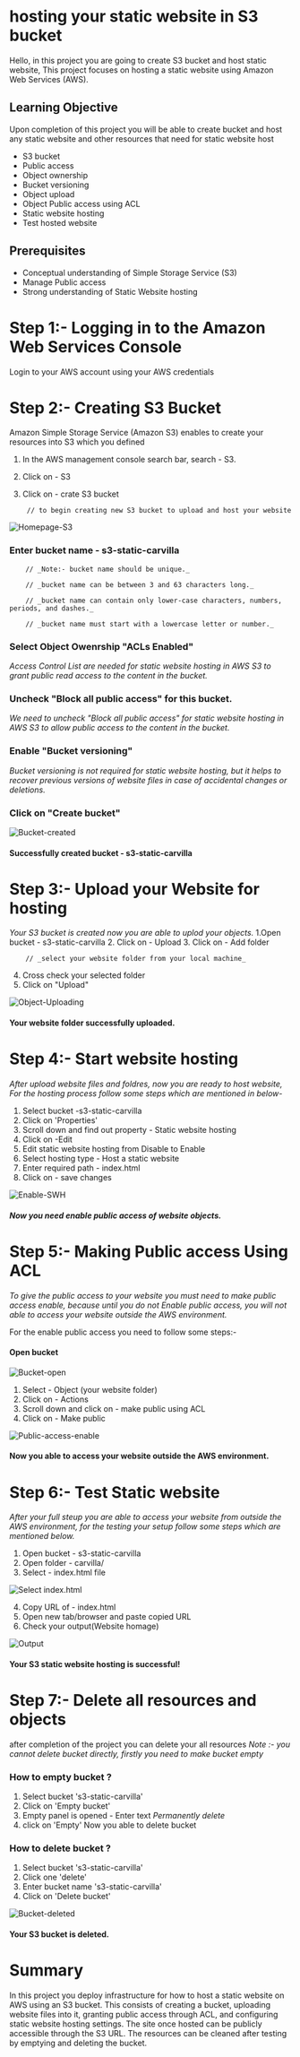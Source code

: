 # hosting your static website in S3 bucket
Hello, in this project you are going to create S3 bucket and host static website, This project focuses on hosting a static website using Amazon Web Services (AWS).
## Learning Objective
Upon completion of this project you will be able to create bucket and host any static website and other resources that need for static website host
- S3 bucket
- Public access
- Object ownership
- Bucket versioning
- Object upload
- Object Public access using ACL
- Static website hosting 
- Test hosted website
## Prerequisites
- Conceptual understanding of Simple Storage Service (S3)  
- Manage Public access
- Strong understanding of Static Website hosting
# Step 1:- Logging in to the Amazon Web Services Console
Login to your AWS account using your AWS credentials
# Step 2:- Creating S3 Bucket
Amazon Simple Storage Service (Amazon S3) enables to create your resources into S3 which you defined
1. In the AWS management console search bar, search -  S3.
2. Click on - S3
3. Click on - crate S3 bucket 
        
        // to begin creating new S3 bucket to upload and host your website

![Homepage-S3](https://github.com/avinash-jagtap/S3--Hosting-static-website/blob/master/Images/Homepage-S3.png)

 ###   Enter bucket name - s3-static-carvilla

        // _Note:- bucket name should be unique._

        // _bucket name can be between 3 and 63 characters long._

        // _bucket name can contain only lower-case characters, numbers, periods, and dashes._

        // _bucket name must start with a lowercase letter or number._

 ###   Select Object Owenrship "ACLs Enabled"
_Access Control List are needed for static website hosting in AWS S3 to grant public read access to the content in the bucket._
 ###   Uncheck "Block all public access" for this bucket.
 _We need to uncheck "Block all public access" for static website hosting in AWS S3 to allow public access to the content in the bucket._
###     Enable "Bucket versioning"
_Bucket versioning is not required for static website hosting, but it helps to recover previous versions of website files in case of accidental changes or deletions._
###     Click on "Create bucket"

![Bucket-created](https://github.com/avinash-jagtap/S3--Hosting-static-website/blob/master/Images/Bucket%20created.png)
#### Successfully created bucket - s3-static-carvilla
# Step 3:- Upload your Website for hosting
_Your S3 bucket is created now you are able to uplod your objects._
1.Open bucket - s3-static-carvilla
2. Click on - Upload
3. Click on - Add folder

        // _select your website folder from your local machine_
4. Cross check your selected folder  
5. Click on "Upload"

![Object-Uploading](https://github.com/avinash-jagtap/S3--Hosting-static-website/blob/master/Images/Object%20uploading.png)
#### Your website folder successfully uploaded.
# Step 4:- Start website hosting
_After upload website files and foldres, now you are ready to host website, For the hosting process follow some steps which are mentioned in below-_

1. Select bucket -s3-static-carvilla
2. Click on 'Properties'
3. Scroll down and find out property - Static website hosting
4. Click on -Edit
5. Edit static website hosting from Disable to Enable
6. Select hosting type - Host a static website
7. Enter required path - index.html
8. Click on - save changes

![Enable-SWH](https://github.com/avinash-jagtap/S3--Hosting-static-website/blob/master/Images/Enable%20static%20website%20hosting.png)

##### Now you need enable public access of website objects.  
# Step 5:- Making Public access Using ACL
_To give the public access to your website you must need to make public access enable, because until you do not Enable public access, you will not able to access your website outside the AWS environment._

For the enable public access you need to follow some steps:-
#### Open bucket

![Bucket-open](https://github.com/avinash-jagtap/S3--Hosting-static-website/blob/master/Images/Bucket%20open.png)

1. Select - Object (your website folder)
2. Click on - Actions
3. Scroll down and click on - make public using ACL
4. Click on - Make public

![Public-access-enable](https://github.com/avinash-jagtap/S3--Hosting-static-website/blob/master/Images/Public%20access%20enable.png)

#### Now you able to access your website outside the AWS environment.
# Step 6:- Test Static website 
_After your full steup you are able to access your website from outside the AWS environment, for the testing your setup follow some steps which are mentioned below._ 

1. Open bucket - s3-static-carvilla
2. Open folder - carvilla/
3. Select - index.html file 

![Select index.html](https://github.com/avinash-jagtap/S3--Hosting-static-website/blob/master/Images/Select%20index.html%20file.png)

4. Copy URL of - index.html
5. Open new tab/browser and paste copied URL
6. Check your output(Website homage)

![Output](https://github.com/avinash-jagtap/S3--Hosting-static-website/blob/master/Images/Output.png)

#### Your S3 static website hosting is successful!
# Step 7:- Delete all resources and objects
after completion of the project you can delete your all resources
_Note :- you cannot delete bucket directly, firstly you need to make bucket empty_
### How to empty bucket ?
1. Select bucket 's3-static-carvilla'
2. Click on 'Empty bucket'
3. Empty panel is opened - Enter text _Permanently delete_ 
4. click on 'Empty'
Now you  able to delete bucket
### How to delete bucket ?
1. Select bucket 's3-static-carvilla'
2. Click one 'delete'
3. Enter bucket name 's3-static-carvilla'
4. Click on 'Delete bucket'

![Bucket-deleted](https://github.com/avinash-jagtap/S3--Hosting-static-website/blob/master/Images/Bucket%20deleted.png)

#### Your S3 bucket is deleted.
# Summary
In this project you deploy infrastructure for how to host a static website on AWS using an S3 bucket. This consists of creating a bucket, uploading website files into it, granting public access through ACL, and configuring static website hosting settings. The site once hosted can be publicly accessible through the S3 URL. The resources can be cleaned after testing by emptying and deleting the bucket.
